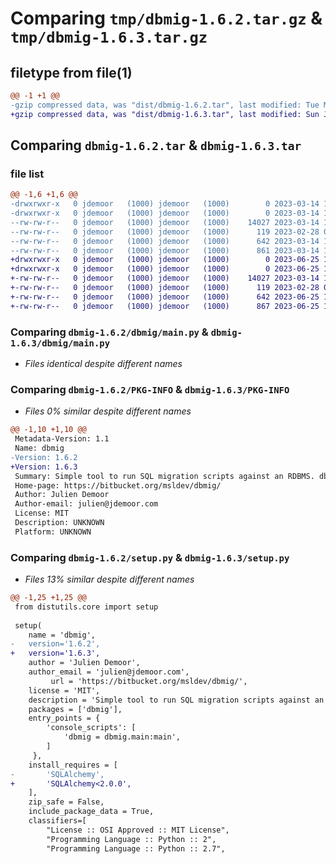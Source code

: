 # Comparing `tmp/dbmig-1.6.2.tar.gz` & `tmp/dbmig-1.6.3.tar.gz`

## filetype from file(1)

```diff
@@ -1 +1 @@
-gzip compressed data, was "dist/dbmig-1.6.2.tar", last modified: Tue Mar 14 17:59:33 2023, max compression
+gzip compressed data, was "dist/dbmig-1.6.3.tar", last modified: Sun Jun 25 12:25:27 2023, max compression
```

## Comparing `dbmig-1.6.2.tar` & `dbmig-1.6.3.tar`

### file list

```diff
@@ -1,6 +1,6 @@
-drwxrwxr-x   0 jdemoor   (1000) jdemoor   (1000)        0 2023-03-14 17:59:33.000000 dbmig-1.6.2/
-drwxrwxr-x   0 jdemoor   (1000) jdemoor   (1000)        0 2023-03-14 17:59:33.000000 dbmig-1.6.2/dbmig/
--rw-rw-r--   0 jdemoor   (1000) jdemoor   (1000)    14027 2023-03-14 17:59:24.000000 dbmig-1.6.2/dbmig/main.py
--rw-rw-r--   0 jdemoor   (1000) jdemoor   (1000)      119 2023-02-28 08:14:01.000000 dbmig-1.6.2/dbmig/__init__.py
--rw-rw-r--   0 jdemoor   (1000) jdemoor   (1000)      642 2023-03-14 17:59:33.000000 dbmig-1.6.2/PKG-INFO
--rw-rw-r--   0 jdemoor   (1000) jdemoor   (1000)      861 2023-03-14 17:59:24.000000 dbmig-1.6.2/setup.py
+drwxrwxr-x   0 jdemoor   (1000) jdemoor   (1000)        0 2023-06-25 12:25:27.000000 dbmig-1.6.3/
+drwxrwxr-x   0 jdemoor   (1000) jdemoor   (1000)        0 2023-06-25 12:25:27.000000 dbmig-1.6.3/dbmig/
+-rw-rw-r--   0 jdemoor   (1000) jdemoor   (1000)    14027 2023-03-14 17:59:24.000000 dbmig-1.6.3/dbmig/main.py
+-rw-rw-r--   0 jdemoor   (1000) jdemoor   (1000)      119 2023-02-28 08:14:01.000000 dbmig-1.6.3/dbmig/__init__.py
+-rw-rw-r--   0 jdemoor   (1000) jdemoor   (1000)      642 2023-06-25 12:25:27.000000 dbmig-1.6.3/PKG-INFO
+-rw-rw-r--   0 jdemoor   (1000) jdemoor   (1000)      867 2023-06-25 12:25:22.000000 dbmig-1.6.3/setup.py
```

### Comparing `dbmig-1.6.2/dbmig/main.py` & `dbmig-1.6.3/dbmig/main.py`

 * *Files identical despite different names*

### Comparing `dbmig-1.6.2/PKG-INFO` & `dbmig-1.6.3/PKG-INFO`

 * *Files 0% similar despite different names*

```diff
@@ -1,10 +1,10 @@
 Metadata-Version: 1.1
 Name: dbmig
-Version: 1.6.2
+Version: 1.6.3
 Summary: Simple tool to run SQL migration scripts against an RDBMS. dbmig supports PosgreSQL and should be easy to adapt to any backend supported by SQLAlchemy.
 Home-page: https://bitbucket.org/msldev/dbmig/
 Author: Julien Demoor
 Author-email: julien@jdemoor.com
 License: MIT
 Description: UNKNOWN
 Platform: UNKNOWN
```

### Comparing `dbmig-1.6.2/setup.py` & `dbmig-1.6.3/setup.py`

 * *Files 13% similar despite different names*

```diff
@@ -1,25 +1,25 @@
 from distutils.core import setup
 
 setup(
 	name = 'dbmig',
-	version='1.6.2',
+	version='1.6.3',
 	author = 'Julien Demoor',
 	author_email = 'julien@jdemoor.com',
         url = 'https://bitbucket.org/msldev/dbmig/',
 	license = 'MIT',
 	description = 'Simple tool to run SQL migration scripts against an RDBMS. dbmig supports PosgreSQL and should be easy to adapt to any backend supported by SQLAlchemy.',
 	packages = ['dbmig'],
 	entry_points = {
 		'console_scripts': [
 		    'dbmig = dbmig.main:main',
 		]
     },
 	install_requires = [
-		'SQLAlchemy',
+		'SQLAlchemy<2.0.0',
 	],
 	zip_safe = False,
 	include_package_data = True,
 	classifiers=[
 	    "License :: OSI Approved :: MIT License",
 	    "Programming Language :: Python :: 2",
 	    "Programming Language :: Python :: 2.7",
```

